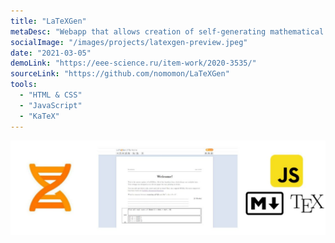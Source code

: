 ```yaml
---
title: "LaTeXGen"
metaDesc: "Webapp that allows creation of self-generating mathematical problems in LaTeX and markdown languages using JavaScript."
socialImage: "/images/projects/latexgen-preview.jpeg"
date: "2021-03-05"
demoLink: "https://eee-science.ru/item-work/2020-3535/"
sourceLink: "https://github.com/nomomon/LaTeXGen"
tools:
  - "HTML & CSS"
  - "JavaScript"
  - "KaTeX"
---
```


![banner](/images/projects/latexgen-preview.jpeg)
